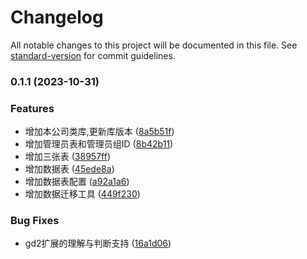 # Changelog

All notable changes to this project will be documented in this file. See [standard-version](https://github.com/conventional-changelog/standard-version) for commit guidelines.

### 0.1.1 (2023-10-31)


### Features

* 增加本公司类库,更新库版本 ([8a5b51f](https://github.com/tp8admin/tp8admin/commit/8a5b51ffd6c20f8d8a959c9c3b68f2065efd9bce))
* 增加管理员表和管理员组ID ([8b42b11](https://github.com/tp8admin/tp8admin/commit/8b42b1132e70cdcca8ff77e7c64bd2aaabaf63bf))
* 增加三张表 ([38957ff](https://github.com/tp8admin/tp8admin/commit/38957ff25445cefed76a5d4f581b926d0cb1a625))
* 增加数据表 ([45ede8a](https://github.com/tp8admin/tp8admin/commit/45ede8a4dc32ed14399a42b30b95f8241c0bcc88))
* 增加数据表配置 ([a92a1a6](https://github.com/tp8admin/tp8admin/commit/a92a1a6d232e8bb9398680ccf93573af52152c60))
* 增加数据迁移工具 ([449f230](https://github.com/tp8admin/tp8admin/commit/449f23006355b3a3f8e1cf53b8ee4ddafda2142e))


### Bug Fixes

* gd2扩展的理解与判断支持 ([16a1d06](https://github.com/tp8admin/tp8admin/commit/16a1d06bcd2014f3462e8fe347b98c1b812d2fe2))
